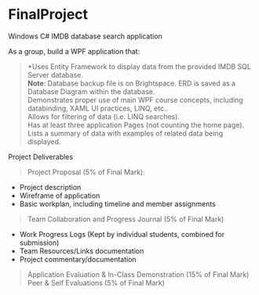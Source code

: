 # FinalProject
Windows C# IMDB database search application

As a group, build a WPF application that:  
> *Uses Entity Framework to display data from the provided IMDB SQL Server database.  
**Note**: Database backup file is on Brightspace. ERD is saved as a Database Diagram within the
database.  
Demonstrates proper use of main WPF course concepts, including databinding, XAML UI
practices, LINQ, etc..  
Allows for filtering of data (i.e. LINQ searches).  
Has at least three application Pages (not counting the home page).  
Lists a summary of data with examples of related data being displayed.  

Project Deliverables
> Project Proposal (5% of Final Mark):
* Project description
* Wireframe of application
* Basic workplan, including timeline and member assignments
> Team Collaboration and Progress Journal (5% of Final Mark)
* Work Progress Logs (Kept by individual students, combined for submission)
* Team Resources/Links documentation
* Project commentary/documentation
> Application Evaluation & In-Class Demonstration (15% of Final Mark)
> Peer & Self Evaluations (5% of Final Mark)
